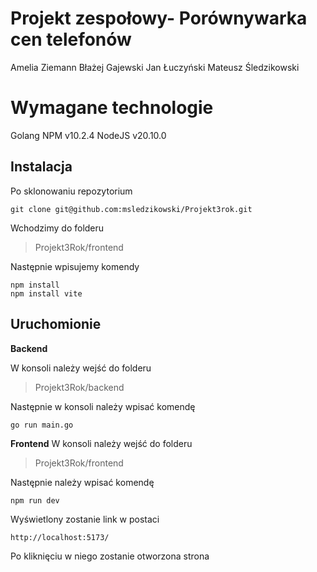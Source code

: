 # Projekt zespołowy- Porównywarka cen telefonów

Amelia Ziemann
Błażej Gajewski
Jan Łuczyński
Mateusz Śledzikowski
# Wymagane technologie
Golang
NPM v10.2.4
NodeJS v20.10.0

## Instalacja
Po sklonowaniu repozytorium 

    git clone git@github.com:msledzikowski/Projekt3rok.git

Wchodzimy do folderu 
> Projekt3Rok/frontend

Następnie wpisujemy komendy

    npm install
    npm install vite

## Uruchomionie
 **Backend**

W konsoli należy wejść do folderu 

> Projekt3Rok/backend

Następnie w konsoli należy wpisać komendę

    go run main.go

**Frontend**
W konsoli należy wejść do folderu

> Projekt3Rok/frontend

Następnie należy wpisać komendę

    npm run dev

Wyświetlony zostanie link w postaci

    http://localhost:5173/
Po kliknięciu w niego zostanie otworzona strona